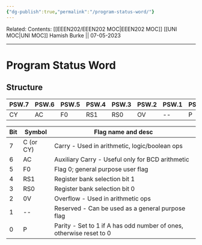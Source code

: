 ```yaml
---
{"dg-publish":true,"permalink":"/program-status-word/"}
---
```


Related: 
Contents: [[EEEN202/EEEN202 MOC\|EEEN202 MOC]]
[[UNI MOC\|UNI MOC]]
Hamish Burke || 07-05-2023
***

# Program Status Word

## Structure

| PSW.7 | PSW.6 | PSW.5 | PSW.4 | PSW.3 | PSW.2 | PSW.1 | PSW.0 |
| ----- | ----- | ----- | ----- | ----- | ----- | ----- | ----- |
| CY    | AC    | F0    | RS1   | RS0   | OV    | --    | P      |

| Bit | Symbol    | Flag name and desc                                |
| --- | --------- | ------------------------------------------------- |
| 7   | C (or CY) | Carry  - Used in arithmetic, logic/boolean ops    |
| 6   | AC        | Auxiliary Carry  - Useful only for BCD arithmetic |
| 5   | F0        | Flag 0; general purpose user flag                 |
| 4   | RS1       | Register bank selection bit 1                     |
| 3   | RS0       | Register bank selection bit 0                     |
| 2   | 0V        | Overflow - Used in arithmetic ops                 |
| 1   | --        | Reserved - Can be used as a general purpose flag  |
| 0   | P         | Parity - Set to 1 if A has odd number of ones, otherwise reset to 0                                                  |